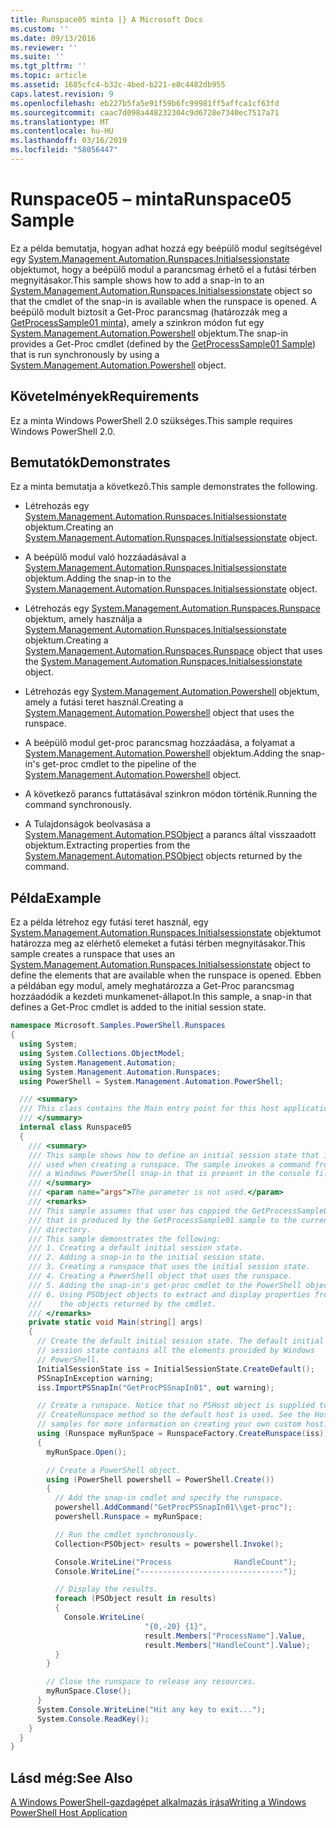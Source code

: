 ```yaml
---
title: Runspace05 minta |} A Microsoft Docs
ms.custom: ''
ms.date: 09/13/2016
ms.reviewer: ''
ms.suite: ''
ms.tgt_pltfrm: ''
ms.topic: article
ms.assetid: 1685cfc4-b32c-4bed-b221-e0c4482db955
caps.latest.revision: 9
ms.openlocfilehash: eb227b5fa5e91f59b6fc99981ff5affca1cf63fd
ms.sourcegitcommit: caac7d098a448232304c9d6728e7340ec7517a71
ms.translationtype: MT
ms.contentlocale: hu-HU
ms.lasthandoff: 03/16/2019
ms.locfileid: "58056447"
---
```

# <a name="runspace05-sample"></a><span data-ttu-id="8d32f-102">Runspace05 – minta</span><span class="sxs-lookup"><span data-stu-id="8d32f-102">Runspace05 Sample</span></span>

<span data-ttu-id="8d32f-103">Ez a példa bemutatja, hogyan adhat hozzá egy beépülő modul segítségével egy [System.Management.Automation.Runspaces.Initialsessionstate](/dotnet/api/System.Management.Automation.Runspaces.InitialSessionState) objektumot, hogy a beépülő modul a parancsmag érhető el a futási térben megnyitásakor.</span><span class="sxs-lookup"><span data-stu-id="8d32f-103">This sample shows how to add a snap-in to an [System.Management.Automation.Runspaces.Initialsessionstate](/dotnet/api/System.Management.Automation.Runspaces.InitialSessionState) object so that the cmdlet of the snap-in is available when the runspace is opened.</span></span> <span data-ttu-id="8d32f-104">A beépülő modult biztosít a Get-Proc parancsmag (határozzák meg a [GetProcessSample01 minta](../cmdlet/getprocesssample01-sample.md)), amely a szinkron módon fut egy [System.Management.Automation.Powershell](/dotnet/api/system.management.automation.powershell) objektum.</span><span class="sxs-lookup"><span data-stu-id="8d32f-104">The snap-in provides a Get-Proc cmdlet (defined by the [GetProcessSample01 Sample](../cmdlet/getprocesssample01-sample.md)) that is run synchronously by using a [System.Management.Automation.Powershell](/dotnet/api/system.management.automation.powershell) object.</span></span>

## <a name="requirements"></a><span data-ttu-id="8d32f-105">Követelmények</span><span class="sxs-lookup"><span data-stu-id="8d32f-105">Requirements</span></span>

<span data-ttu-id="8d32f-106">Ez a minta Windows PowerShell 2.0 szükséges.</span><span class="sxs-lookup"><span data-stu-id="8d32f-106">This sample requires Windows PowerShell 2.0.</span></span>

## <a name="demonstrates"></a><span data-ttu-id="8d32f-107">Bemutatók</span><span class="sxs-lookup"><span data-stu-id="8d32f-107">Demonstrates</span></span>

<span data-ttu-id="8d32f-108">Ez a minta bemutatja a következő.</span><span class="sxs-lookup"><span data-stu-id="8d32f-108">This sample demonstrates the following.</span></span>

- <span data-ttu-id="8d32f-109">Létrehozás egy [System.Management.Automation.Runspaces.Initialsessionstate](/dotnet/api/System.Management.Automation.Runspaces.InitialSessionState) objektum.</span><span class="sxs-lookup"><span data-stu-id="8d32f-109">Creating an [System.Management.Automation.Runspaces.Initialsessionstate](/dotnet/api/System.Management.Automation.Runspaces.InitialSessionState) object.</span></span>

- <span data-ttu-id="8d32f-110">A beépülő modul való hozzáadásával a [System.Management.Automation.Runspaces.Initialsessionstate](/dotnet/api/System.Management.Automation.Runspaces.InitialSessionState) objektum.</span><span class="sxs-lookup"><span data-stu-id="8d32f-110">Adding the snap-in to the [System.Management.Automation.Runspaces.Initialsessionstate](/dotnet/api/System.Management.Automation.Runspaces.InitialSessionState) object.</span></span>

- <span data-ttu-id="8d32f-111">Létrehozás egy [System.Management.Automation.Runspaces.Runspace](/dotnet/api/System.Management.Automation.Runspaces.Runspace) objektum, amely használja a [System.Management.Automation.Runspaces.Initialsessionstate](/dotnet/api/System.Management.Automation.Runspaces.InitialSessionState) objektum.</span><span class="sxs-lookup"><span data-stu-id="8d32f-111">Creating a [System.Management.Automation.Runspaces.Runspace](/dotnet/api/System.Management.Automation.Runspaces.Runspace) object that uses the [System.Management.Automation.Runspaces.Initialsessionstate](/dotnet/api/System.Management.Automation.Runspaces.InitialSessionState) object.</span></span>

- <span data-ttu-id="8d32f-112">Létrehozás egy [System.Management.Automation.Powershell](/dotnet/api/system.management.automation.powershell) objektum, amely a futási teret használ.</span><span class="sxs-lookup"><span data-stu-id="8d32f-112">Creating a [System.Management.Automation.Powershell](/dotnet/api/system.management.automation.powershell) object that uses the runspace.</span></span>

- <span data-ttu-id="8d32f-113">A beépülő modul get-proc parancsmag hozzáadása, a folyamat a [System.Management.Automation.Powershell](/dotnet/api/system.management.automation.powershell) objektum.</span><span class="sxs-lookup"><span data-stu-id="8d32f-113">Adding the snap-in's get-proc cmdlet to the pipeline of the [System.Management.Automation.Powershell](/dotnet/api/system.management.automation.powershell) object.</span></span>

- <span data-ttu-id="8d32f-114">A következő parancs futtatásával szinkron módon történik.</span><span class="sxs-lookup"><span data-stu-id="8d32f-114">Running the command synchronously.</span></span>

- <span data-ttu-id="8d32f-115">A Tulajdonságok beolvasása a [System.Management.Automation.PSObject](/dotnet/api/System.Management.Automation.PSObject) a parancs által visszaadott objektum.</span><span class="sxs-lookup"><span data-stu-id="8d32f-115">Extracting properties from the [System.Management.Automation.PSObject](/dotnet/api/System.Management.Automation.PSObject) objects returned by the command.</span></span>

## <a name="example"></a><span data-ttu-id="8d32f-116">Példa</span><span class="sxs-lookup"><span data-stu-id="8d32f-116">Example</span></span>

<span data-ttu-id="8d32f-117">Ez a példa létrehoz egy futási teret használ, egy [System.Management.Automation.Runspaces.Initialsessionstate](/dotnet/api/System.Management.Automation.Runspaces.InitialSessionState) objektumot határozza meg az elérhető elemeket a futási térben megnyitásakor.</span><span class="sxs-lookup"><span data-stu-id="8d32f-117">This sample creates a runspace that uses an [System.Management.Automation.Runspaces.Initialsessionstate](/dotnet/api/System.Management.Automation.Runspaces.InitialSessionState) object to define the elements that are available when the runspace is opened.</span></span> <span data-ttu-id="8d32f-118">Ebben a példában egy modul, amely meghatározza a Get-Proc parancsmag hozzáadódik a kezdeti munkamenet-állapot.</span><span class="sxs-lookup"><span data-stu-id="8d32f-118">In this sample, a snap-in that defines a Get-Proc cmdlet is added to the initial session state.</span></span>

```csharp
namespace Microsoft.Samples.PowerShell.Runspaces
{
  using System;
  using System.Collections.ObjectModel;
  using System.Management.Automation;
  using System.Management.Automation.Runspaces;
  using PowerShell = System.Management.Automation.PowerShell;

  /// <summary>
  /// This class contains the Main entry point for this host application.
  /// </summary>
  internal class Runspace05
  {
    /// <summary>
    /// This sample shows how to define an initial session state that is
    /// used when creating a runspace. The sample invokes a command from
    /// a Windows PowerShell snap-in that is present in the console file.
    /// </summary>
    /// <param name="args">The parameter is not used.</param>
    /// <remarks>
    /// This sample assumes that user has coppied the GetProcessSample01.dll
    /// that is produced by the GetProcessSample01 sample to the current
    /// directory.
    /// This sample demonstrates the following:
    /// 1. Creating a default initial session state.
    /// 2. Adding a snap-in to the initial session state.
    /// 3. Creating a runspace that uses the initial session state.
    /// 4. Creating a PowerShell object that uses the runspace.
    /// 5. Adding the snap-in's get-proc cmdlet to the PowerShell object.
    /// 6. Using PSObject objects to extract and display properties from
    ///    the objects returned by the cmdlet.
    /// </remarks>
    private static void Main(string[] args)
    {
      // Create the default initial session state. The default initial
      // session state contains all the elements provided by Windows
      // PowerShell.
      InitialSessionState iss = InitialSessionState.CreateDefault();
      PSSnapInException warning;
      iss.ImportPSSnapIn("GetProcPSSnapIn01", out warning);

      // Create a runspace. Notice that no PSHost object is supplied to the
      // CreateRunspace method so the default host is used. See the Host
      // samples for more information on creating your own custom host.
      using (Runspace myRunSpace = RunspaceFactory.CreateRunspace(iss))
      {
        myRunSpace.Open();

        // Create a PowerShell object.
        using (PowerShell powershell = PowerShell.Create())
        {
          // Add the snap-in cmdlet and specify the runspace.
          powershell.AddCommand("GetProcPSSnapIn01\\get-proc");
          powershell.Runspace = myRunSpace;

          // Run the cmdlet synchronously.
          Collection<PSObject> results = powershell.Invoke();

          Console.WriteLine("Process              HandleCount");
          Console.WriteLine("--------------------------------");

          // Display the results.
          foreach (PSObject result in results)
          {
            Console.WriteLine(
                              "{0,-20} {1}",
                              result.Members["ProcessName"].Value,
                              result.Members["HandleCount"].Value);
          }
        }

        // Close the runspace to release any resources.
        myRunSpace.Close();
      }
      System.Console.WriteLine("Hit any key to exit...");
      System.Console.ReadKey();
    }
  }
}
```

## <a name="see-also"></a><span data-ttu-id="8d32f-119">Lásd még:</span><span class="sxs-lookup"><span data-stu-id="8d32f-119">See Also</span></span>

[<span data-ttu-id="8d32f-120">A Windows PowerShell-gazdagépet alkalmazás írása</span><span class="sxs-lookup"><span data-stu-id="8d32f-120">Writing a Windows PowerShell Host Application</span></span>](./writing-a-windows-powershell-host-application.md)